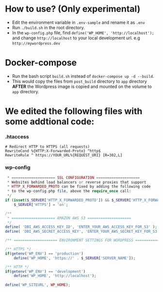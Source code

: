 # How to use? (Only experimental)
- Edit the environment variable in `.env-sample` and rename it as `.env`
- Run `./build.sh` in the root directory.
- In the `wp-config.php` file, find `define('WP_HOME', 'http://localhost');` and change `http://localhost` to your local development url. e.g `http://mywordpress.dev`

# Docker-compose
- Run the bash script `build.sh` instead of `docker-compose up -d --build`.
- This would copy the files from `post_build` directory to `app` directory **AFTER** the Wordpress image is copied and mounted on the volume to `app` directory.

# We edited the following files with some addtional code:
### .htaccess

```apacheconf
# Redirect HTTP to HTTPS (all requests)
RewriteCond %{HTTP:X-Forwarded-Proto} ^http$
RewriteRule ^ https://YOUR_URL%{REQUEST_URI} [R=302,L]
```

### wp-config
```php
 * ==================== SSL CONFIGURATION ====================
 * Websites behind load balancers or reverse proxies that support
 * HTTP_X_FORWARDED_PROTO can be fixed by adding the following code 
 * to the wp-config.php file, above the require_once call:
 */
if (isset($_SERVER['HTTP_X_FORWARDED_PROTO']) && $_SERVER['HTTP_X_FORWARDED_PROTO'] == 'https')
	$_SERVER['HTTPS'] = 'on';

/**
 * ==================== AMAZON AWS S3 ====================
 */
define( 'DBI_AWS_ACCESS_KEY_ID', 'ENTER_YOUR_AWS_ACCESS_KEY_FOR_S3' );
define( 'DBI_AWS_SECRET_ACCESS_KEY', 'ENTER_YOUR_AWS_SECRET_KEY_FOR_S3' );

/** ==================== ENVIRONMENT SETTINGS FOR WORDPRESS ==================== */

/** HTTPS */
if(getenv('WP_ENV') == 'production')
	define('WP_HOME', 'https://' . $_SERVER['SERVER_NAME']);

/** HTTP */
if(getenv('WP_ENV') == 'development')
	define('WP_HOME', 'http://localhost');
	
define('WP_SITEURL', WP_HOME);
```